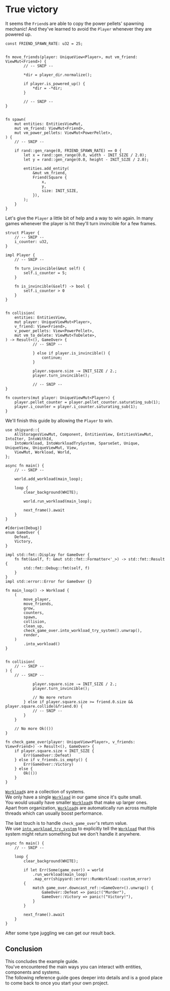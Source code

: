 # True victory

It seems the `Friend`s are able to copy the power pellets' spawning mechanic!
And they've learned to avoid the `Player` whenever they are powered up.

```rust,noplaypen
const FRIEND_SPAWN_RATE: u32 = 25;


fn move_friends(player: UniqueView<Player>, mut vm_friend: ViewMut<Friend>) {
        // -- SNIP --

        *dir = player_dir.normalize();

        if player.is_powered_up() {
            *dir = -*dir;
        }

        // -- SNIP --
}


fn spawn(
    mut entities: EntitiesViewMut,
    mut vm_friend: ViewMut<Friend>,
    mut vm_power_pellets: ViewMut<PowerPellet>,
) {
    // -- SNIP --

    if rand::gen_range(0, FRIEND_SPAWN_RATE) == 0 {
        let x = rand::gen_range(0.0, width - INIT_SIZE / 2.0);
        let y = rand::gen_range(0.0, height - INIT_SIZE / 2.0);

        entities.add_entity(
            &mut vm_friend,
            Friend(Square {
                x,
                y,
                size: INIT_SIZE,
            }),
        );
    }
}
```

Let's give the `Player` a little bit of help and a way to win again.
In many games whenever the player is hit they'll turn invincible for a few frames.

```rust,noplaypen
struct Player {
    // -- SNIP --
    i_counter: u32,
}

impl Player {
    // -- SNIP --

    fn turn_invincible(&mut self) {
        self.i_counter = 5;
    }

    fn is_invincible(&self) -> bool {
        self.i_counter > 0
    }
}


fn collision(
    entities: EntitiesView,
    mut player: UniqueViewMut<Player>,
    v_friend: View<Friend>,
    v_power_pellets: View<PowerPellet>,
    mut vm_to_delete: ViewMut<ToDelete>,
) -> Result<(), GameOver> {
            // -- SNIP --

            } else if player.is_invincible() {
                continue;
            }

            player.square.size -= INIT_SIZE / 2.;
            player.turn_invincible();

            // -- SNIP --
}

fn counters(mut player: UniqueViewMut<Player>) {
    player.pellet_counter = player.pellet_counter.saturating_sub(1);
    player.i_counter = player.i_counter.saturating_sub(1);
}
```

We'll finish this guide by allowing the `Player` to win.

```rust,noplaypen
use shipyard::{
    AllStoragesViewMut, Component, EntitiesView, EntitiesViewMut, IntoIter, IntoWithId,
    IntoWorkload, IntoWorkloadTrySystem, SparseSet, Unique, UniqueView, UniqueViewMut, View,
    ViewMut, Workload, World,
};

async fn main() {
    // -- SNIP --

    world.add_workload(main_loop);

    loop {
        clear_background(WHITE);

        world.run_workload(main_loop);

        next_frame().await
    }
}

#[derive(Debug)]
enum GameOver {
    Defeat,
    Victory,
}

impl std::fmt::Display for GameOver {
    fn fmt(&self, f: &mut std::fmt::Formatter<'_>) -> std::fmt::Result {
        std::fmt::Debug::fmt(self, f)
    }
}
impl std::error::Error for GameOver {}

fn main_loop() -> Workload {
    (
        move_player,
        move_friends,
        grow,
        counters,
        spawn,
        collision,
        clean_up,
        check_game_over.into_workload_try_system().unwrap(),
        render,
    )
        .into_workload()
}


fn collision(
    // -- SNIP --
) {
    // -- SNIP --

            player.square.size -= INIT_SIZE / 2.;
            player.turn_invincible();

            // No more return
        } else if player.square.size >= friend.0.size && player.square.collide(&friend.0) {
            // -- SNIP --
        }
    }

    // No more Ok(())
}

fn check_game_over(player: UniqueView<Player>, v_friends: View<Friend>) -> Result<(), GameOver> {
    if player.square.size < INIT_SIZE {
        Err(GameOver::Defeat)
    } else if v_friends.is_empty() {
        Err(GameOver::Victory)
    } else {
        Ok(())
    }
}
```

[`Workload`](https://docs.rs/shipyard/latest/shipyard/struct.Workload.html)s are a collection of systems.\
We only have a single [`Workload`](https://docs.rs/shipyard/latest/shipyard/struct.Workload.html) in our game since it's quite small.\
You would usually have smaller [`Workload`](https://docs.rs/shipyard/latest/shipyard/struct.Workload.html)s that make up larger ones.\
Apart from organization, [`Workload`](https://docs.rs/shipyard/latest/shipyard/struct.Workload.html)s are automatically run across multiple threads which can usually boost performance.

The last touch is to handle `check_game_over`'s return value.\
We use [`into_workload_try_system`](https://docs.rs/shipyard/latest/shipyard/trait.IntoWorkloadTrySystem.html#tymethod.into_workload_try_system) to explicitly tell the [`Workload`](https://docs.rs/shipyard/latest/shipyard/struct.Workload.html) that this system might return something but we don't handle it anywhere.

```rust,noplaypen
async fn main() {
    // -- SNIP --

    loop {
        clear_background(WHITE);

        if let Err(Some(game_over)) = world
            .run_workload(main_loop)
            .map_err(shipyard::error::RunWorkload::custom_error)
        {
            match game_over.downcast_ref::<GameOver>().unwrap() {
                GameOver::Defeat => panic!("Murder"),
                GameOver::Victory => panic!("Victory!"),
            }
        }

        next_frame().await
    }
}
```

After some type juggling we can get our result back.

## Conclusion

This concludes the example guide.\
You've encountered the main ways you can interact with entities, components and systems.\
The following reference guide goes deeper into details and is a good place to come back to once you start your own project.